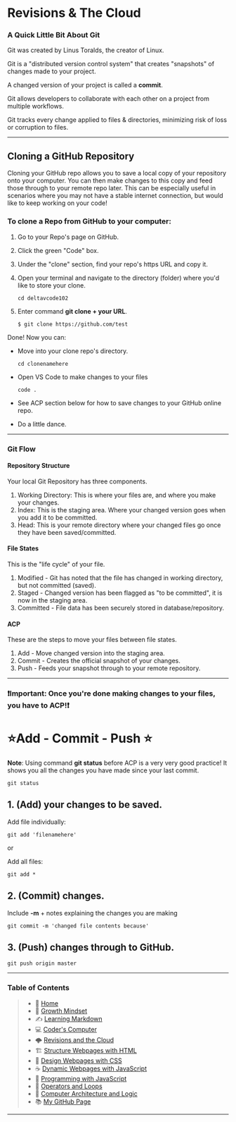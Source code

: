 # Revisions & The Cloud

### A Quick Little Bit About Git 

Git was created by Linus Toralds, the creator of Linux.

Git is a "distributed version control system" that creates "snapshots" of changes made to your project.  

A changed version of your project is called a **commit**. 

Git allows developers to collaborate with each other on a project from multiple workflows.

Git tracks every change applied to files & directories, minimizing risk of loss or corruption to files. 
_____

## Cloning a GitHub Repository
   Cloning your GitHub repo allows you to save a local copy of your repository onto your computer. 
   You can then make changes to this copy and feed those through to your remote repo later. 
   This can be especially useful in scenarios where you may not have a stable internet connection, but would like to keep working on your code!
 
### To clone a Repo from GitHub to your computer:  
 1. Go to your Repo's page on GitHub.
 2. Click the green "Code" box.
 3. Under the "clone" section, find your repo's https URL and copy it.
 4. Open your terminal and navigate to the directory (folder) where you'd like to store your clone.
 
        cd deltavcode102
                 
 5. Enter command **git clone + your URL**.
    
        $ git clone https://github.com/test
   
Done! 
Now you can: 
 * Move into your clone repo's directory. 

       cd clonenamehere 

 * Open VS Code to make changes to your files
     
       code . 
 
 * See ACP section below for how to save changes to your GitHub online repo. 
 * Do a little dance. 
_____
 
### Git Flow

#### Repository Structure
Your local Git Repository has three components. 
 1. Working Directory: This is where your files are, and where you make your changes. 
 2. Index: This is the staging area. Where your changed version goes when you add it to be committed. 
 3. Head: This is your remote directory where your changed files go once they have been saved/committed. 

#### File States
This is the "life cycle" of your file. 
 1. Modified - Git has noted that the file has changed in working directory, but not committed (saved). 
 2. Staged - Changed version has been flagged as "to be committed", it is now in the staging area.  
 3. Committed - File data has been securely stored in database/repository.  

#### ACP 
These are the steps to move your files between file states.
 1. Add - Move changed version into the staging area. 
 2. Commit - Creates the official snapshot of your changes.
 3. Push - Feeds your snapshot through to your remote repository. 
 
 _____

### ❗**Important:** Once you're done making changes to your files, you have to ACP!❗

# ⭐Add - Commit - Push ⭐ 
 
 **Note**: Using command **git status** before ACP is a very very good practice! It shows you all the changes you have made since your last commit.  
         
    git status

## 1. (Add) your changes to be saved. 
 
 Add file individually: 
 
    git add 'filenamehere' 
    
 or 

 Add all files:
    
    git add *

## 2. (Commit) changes.

Include **-m** + notes explaining the changes you are making    
               
    git commit -m 'changed file contents because'

## 3. (Push) changes through to GitHub.
    git push origin master

_____

### **Table of Contents**

> * 🏡 [Home](README.md)
> * 💭 [Growth Mindset](growthmindset.md)
> * ✍️ [Learning Markdown](learningmarkdown.md)
> * 💻 [Coder's Computer](coderscomputer.md)
> * 🌩️ [Revisions and the Cloud](revisionscloud.md)
> * 🏗️ [Structure Webpages with HTML](structure.md)
> * 🎨 [Design Webpages with CSS](designcss.md)
> * ☕ [Dynamic Webpages with JavaScript](dynamicjava.md)
> * 🌵 [Programming with JavaScript](programjs.md)
> * 🤖 [Operators and Loops](operloops.md)
> * 🧮 [Computer Architecture and Logic](comparchlogic.md)
> * 📚 [My GitHub Page](https://github.com/mistidinzy)

_____
